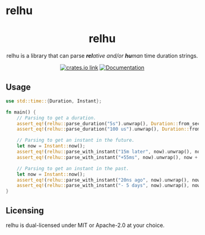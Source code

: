 # relhu

<div align="center">
  <h1>relhu</h1>
  <p>
    relhu is a library that can parse <i><b>rel</b>ative and/or <b>hu</b>man</i> time duration strings.
  </p>

[<img src="https://img.shields.io/crates/v/relhu.svg?style=flat-square" alt="crates.io link">](https://crates.io/crates/relhu)
[<img src="https://docs.rs/relhu/badge.svg" alt="Documentation">](https://docs.rs/relhu)

</div>

## Usage

```rust
use std::time::{Duration, Instant};

fn main() {
    // Parsing to get a duration.
    assert_eq!(relhu::parse_duration("5s").unwrap(), Duration::from_secs(5));
    assert_eq!(relhu::parse_duration("100 us").unwrap(), Duration::from_micros(100));

    // Parsing to get an instant in the future.
    let now = Instant::now();
    assert_eq!(relhu::parse_with_instant("15m later", now).unwrap(), now + Duration::from_secs(15 * 60));
    assert_eq!(relhu::parse_with_instant("+55ms", now).unwrap(), now + Duration::from_millis(55));

    // Parsing to get an instant in the past.
    let now = Instant::now();
    assert_eq!(relhu::parse_with_instant("20ns ago", now).unwrap(), now - Duration::from_nanos(20));
    assert_eq!(relhu::parse_with_instant("- 5 days", now).unwrap(), now - Duration::from_secs(5 * 60 * 60 * 24));
}
```

## Licensing

relhu is dual-licensed under MIT or Apache-2.0 at your choice.
